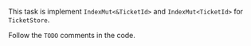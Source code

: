 This task is implement `IndexMut<&TicketId>` and `IndexMut<TicketId>` for `TicketStore`.

Follow the `TODO` comments in the code.
